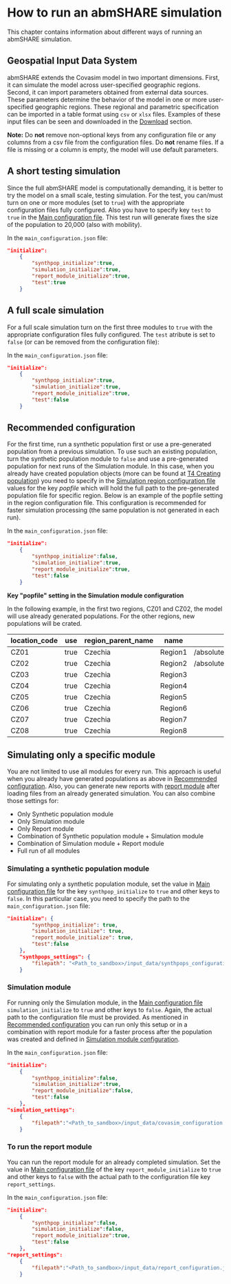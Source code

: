 # How to run an abmSHARE simulation 

This chapter contains information about different ways of running an abmSHARE simulation. 

## Geospatial Input Data System

abmSHARE extends the Covasim model in two important dimensions. First, it can simulate the model across user-specified geographic regions. Second, it can import parameters obtained from external data sources. These parameters determine the behavior of the model in one or more user-specified geographic regions. These regional and parametric specification can be imported in a table format using `csv` or `xlsx` files.
Examples of these input files can be seen and downloaded in the [Download](../Downloads.md) section.

**Note:** Do **not** remove non-optional keys from any configuration file or any columns from a csv file from the configuration files. Do **not** rename files. If a file is missing or a column is empty, the model will use default parameters.

## A short testing simulation 
Since the full abmSHARE model is computationally demanding, it is better to try the model on a small scale, testing simulation.
For the test, you can/must turn on one or more modules (set to `true`) with the appropriate configuration files fully configured. Also you have to specify key `test` to `true` in the [Main configuration file](../Extension_settings.md). This test run will generate fixes the size of the population to 20,000 (also with mobility). 

In the `main_configuration.json` file:
```json
"initialize":
    {
        "synthpop_initialize":true,
        "simulation_initialize":true,
        "report_module_initialize":true,
        "test":true
    }
```

## A full scale simulation 
For a full scale simulation turn on the first three modules to `true` with the appropriate configuration files fully configured. The `test` atribute is set to `false` (or can be removed from the configuration file):

In the `main_configuration.json` file:
```json
"initialize":
    {
        "synthpop_initialize":true,
        "simulation_initialize":true,
        "report_module_initialize":true,
        "test":false
    }
```

## Recommended configuration

For the first time, run a synthetic population first or use a pre-generated population from a previous simulation. To use such an existing population, turn the synthetic population module to `false` and use a pre-generated population for next runs of the Simulation module. In this case, when you already have created population objects (more can be found at [T4 Creating population](./exampleE4.md)) you need to specify in the [Simulation region configuration file](./exampleE5.md#region-specific-parameters) values for the key *popfile* which will hold the full path to the pre-generated population file for specific region. Below is an example of the popfile setting in the region configuration file. This configuration is recommended for faster simulation processing (the same population is not generated in each run).

In the `main_configuration.json` file:
```json
"initialize":
    {
        "synthpop_initialize":false,
        "simulation_initialize":true,
        "report_module_initialize":true,
        "test":false
    }
```

**Key "popfile" setting in the Simulation module configuration**

In the following example, in the first two regions, CZ01 and CZ02, the model will use already generated populations. For the other regions, new populations will be crated. 

|location_code|use |region_parent_name|name   |popfile                       |pop_infected|
|-------------|----|------------------|-------|------------------------------|------------|
|CZ01         |true|Czechia           |Region1|/absolute/path/to/popfile0.pop|2           |
|CZ02         |true|Czechia           |Region2|/absolute/path/to/popfile1.pop|0           |
|CZ03         |true|Czechia           |Region3|                              |0           |
|CZ04         |true|Czechia           |Region4|                              |0           |
|CZ05         |true|Czechia           |Region5|                              |2           |
|CZ06         |true|Czechia           |Region6|                              |2           |
|CZ07         |true|Czechia           |Region7|                              |0           |
|CZ08         |true|Czechia           |Region8|                              |0           |


## Simulating only a specific module
You are not limited to use all modules for every run. This approach is useful when you already have generated populations as above in [Recommended configuration](./exampleE3.md#recommended-configuration). Also, you can generate new reports with  [report module](../Report_settings.md) after loading files from an already generated simulation. You can also combine those settings for:

- Only Synthetic population module
- Only Simulation module
- Only Report module
- Combination of Synthetic population module + Simulation module
- Combination of Simulation module + Report module
- Full run of all modules


### Simulating a synthetic population module

For simulating only a synthetic population module, set the value in [Main configuration file](../Extension_settings.md) for the key `synthpop_initialize` to `true` and other keys to `false`. In this particular case, you need to specify the path to the `main_configuration.json` file:
```json
"initialize": {
        "synthpop_initialize": true,
        "simulation_initialize": true,
        "report_module_initialize": true,
        "test":false
    },
    "synthpops_settings": {
        "filepath": "<Path_to_sandbox>/input_data/synthpops_configuration.json"
    }
```

### Simulation module

For running only the Simulation module, in the [Main configuration file](../Extension_settings.md) `simulation_initialize` to `true` and other keys to `false`. Again, the actual path to the configuration file must be provided. As mentioned in [Recommended configuration](./exampleE3.md#recommended-configuration) you can run only this setup or in a combination with report module for a faster process after the population was created and defined in [Simulation module configuration](../Simulation_settings.md).

In the `main_configuration.json` file:
```json
"initialize":
    {
        "synthpop_initialize":false,
        "simulation_initialize":true,
        "report_module_initialize":false,
        "test":false
    },
"simulation_settings":
    {
        "filepath":"<Path_to_sandbox>/input_data/covasim_configuration.json"
    }
```

### To run the report module

You can run the report module for an already completed simulation. Set the value in [Main configuration file](../Extension_settings.md)  of the key `report_module_initialize` to `true` and other keys to `false` with the actual path to the configuration file key `report_settings`.

In the `main_configuration.json` file:
```json
"initialize":
    {
        "synthpop_initialize":false,
        "simulation_initialize":false,
        "report_module_initialize":true,
        "test":false
    },
"report_settings":
    {
        "filepath":"<Path_to_sandbox>/input_data/report_configuration.json"
    }
```
